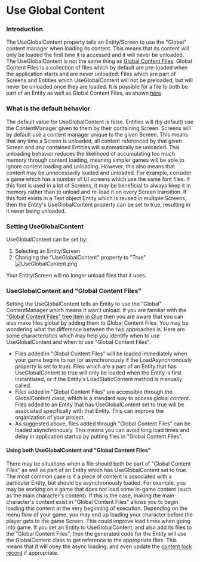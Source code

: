 # Use Global Content

### Introduction

The UseGlobalContent property tells an Entity/Screen to use the "Global" content manager when loading its content. This means that its content will only be loaded the first time it is accessed and it will never be unloaded. The UseGlobalContent is not the same thing as [Global Content Files](../../frb/docs/index.php). Global Content Files is a collection of files which by default are pre-loaded when the application starts and are never unloaded. Files which are part of Screens and Entities which UseGlobalContent will not be preloaded, but will never be unloaded once they are loaded. It is possible for a file to both be part of an Entity as well as Global Content Files, as shown [here](../../frb/docs/index.php#Using\_both\_UseGlobalContent\_and\_.22Global\_Content\_Files.22).

### What is the default behavior

The default value for UseGlobalContent is false. Entities will (by default) use the ContentManager given to them by their containing Screen. Screens will by default use a content manager unique to the given Screen. This means that any time a Screen is unloaded, all content referenced by that given Screen and any contained Entities will automatically be unloaded. This unloading behavior reduces the likelihood of accumulating too much memory through content loading, meaning simpler games will be able to ignore content loading and unloading. However, this also means that content may be unnecessarily loaded and unloaded. For example, consider a game which has a number of UI screens which use the same font files. If this font is used in a lot of Screens, it may be beneficial to always keep it in memory rather than to unload and re-load it on every Screen transition. If this font exists in a Text object Entity which is reused in multiple Screens, then the Entity's UseGlobalContent property can be set to true, resulting in it never being unloaded.

### Setting UseGlobalContent

UseGlobalContent can be set by:

1. Selecting an Entity/Screen
2. Changing the "UseGlobalContent" property to "True"![UseGlobalContent.png](../../.gitbook/assets/migrated\_media-UseGlobalContent.png)

Your Entity/Screen will no longer unload files that it uses.

### UseGlobalContent and "Global Content Files"

Setting the UseGlobalContent tells an Entity to use the "Global" ContentManager which means it won't unload. If you are familiar with the ["Global Content Files" tree item in Glue](../../frb/docs/index.php) then you are aware that you can also make files global by adding them to Global Content Files. You may be wondering what the difference between the two approaches is. Here are some characteristics which may help you identify when to use UseGlobalContent and when to use "Global Content Files".

* Files added in "Global Content Files" will be loaded immediately when your game begins to run (or asynchronously if the LoadAsynchronously property is set to true). Files which are a part of an Entity that has UseGlobalContent to true will only be loaded when the Entity is first instantiated, or if the Entity's LoadStaticContent method is manually called.
* Files added in "Global Content Files" are accessible through the GlobalContent class, which is a standard way to access global content. Files added to an Entity that has UseGlobalContent set to true will be associated specifically with that Entity. This can improve the organization of your project.
* As suggested above, files added through "Global Content Files" can be loaded asynchronously. This means you can avoid long load times and delay in application startup by putting files in "Global Content Files".

#### Using both UseGlobalContent and "Global Content Files"

There may be situations when a file should both be part of "Global Content Files" as well as part of an Entity which has UseGlobalContent set to true. The most common case is if a piece of content is associated with a particular Entity, but should be asynchronously loaded. For example, you may be working on a game that does not load some in-game content (such as the main character's content). If this is the case, making the main character's content exist in "Global Content Files" allows you to begin loading this content at the very beginning of execution. Depending on the menu flow of your game, you may end up loading your character before the player gets to the game Screen. This could improve load times when going into game. If you set an Entity to UseGlobalContent, and also add its files to the "Global Content Files", then the generated code for the Entity will use the GlobalContent class to get reference to the appropriate files. This means that it will obey the async loading, and even update the [content lock record](../../frb/docs/index.php#RecordLockContention) if appropriate.
